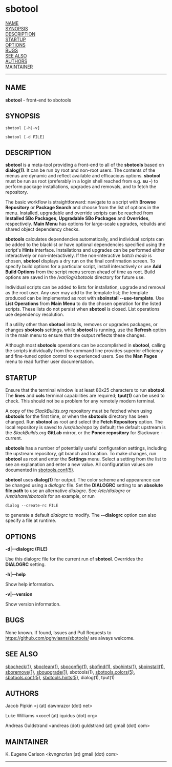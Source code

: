 # sbotool

[NAME](#name)\
[SYNOPSIS](#synopsis)\
[DESCRIPTION](#description)\
[STARTUP](#startup)\
[OPTIONS](#options)\
[BUGS](#bugs)\
[SEE ALSO](#see-also)\
[AUTHORS](#authors)\
[MAINTAINER](#maintainer)

------------------------------------------------------------------------

## NAME

**sbotool** - front-end to sbotools

## SYNOPSIS

    sbotool [-h|-v]

    sbotool [-d FILE]

## DESCRIPTION

**sbotool** is a meta-tool providing a front-end to all of the
**sbotools** based on **dialog(1)**. It can be run by root and non-root
users. The contents of the menus are dynamic and reflect available and
efficacious options. **sbotool** must be run as root (preferably in a
login shell reached from e.g. **su -**) to perform package
installations, upgrades and removals, and to fetch the repository.

The basic workflow is straightforward: navigate to a script with
**Browse Repository** or **Package Search** and choose from the list of
options in the menu. Installed, upgradable and override scripts can be
reached from **Installed SBo Packages**, **Upgradable SBo Packages** and
**Overrides**, respectively. **Main Menu** has options for large-scale
upgrades, rebuilds and shared object dependency checks.

**sbotools** calculates dependencies automatically, and individual
scripts can be added to the blacklist or have optional dependencies
specified using the script's **Hints** interface. Installations and
upgrades can be performed either interactively or non-interactively. If
the non-interactive *batch mode* is chosen, **sbotool** displays a dry
run on the final confirmation screen. To specify build options for a
particular script, install interactively or use **Add Build Options**
from the script menu screen ahead of time as root. Build options are
saved in the */var/log/sbotools* directory for future use.

Individual scripts can be added to lists for installation, upgrade and
removal as the root user. Any user may add to the template list; the
template produced can be implemented as root with **sboinstall
\--use-template**. Use **List Operations** from **Main Menu** to do the
chosen operation for the listed scripts. These lists do not persist when
**sbotool** is closed. List operations use dependency resolution.

If a utility other than **sbotool** installs, removes or upgrades
packages, or changes **sbotools** settings, while **sbotool** is
running, use the **Refresh** option in the main menu to ensure that the
output reflects these changes.

Although most **sbotools** operations can be accomplished in
**sbotool**, calling the scripts individually from the command line
provides superior efficiency and fine-tuned option control to
experienced users. See the **Man Pages** menu to read further user
documentation.

## STARTUP

Ensure that the terminal window is at least 80x25 characters to run
**sbotool**. The **lines** and **cols** terminal capabilities are
required; **tput(1)** can be used to check. This should not be a problem
for any remotely modern terminal.

A copy of the *SlackBuilds.org* repository must be fetched when using
**sbotools** for the first time, or when the **sbotools** directory has
been changed. Run **sbotool** as root and select the **Fetch
Repository** option. The local repository is saved to */usr/sbo/repo* by
default; the default upstream is the *SlackBuilds.org* **GitLab**
mirror, or the **Ponce repository** for Slackware -current.

**sbotools** has a number of potentially useful configuration settings,
including the upstream repository, git branch and location. To make
changes, run **sbotool** as root and enter the **Settings** menu. Select
a setting from the list to see an explanation and enter a new value. All
configuration values are documented in [sbotools.conf(5)](sbotools.conf.5.md).

**sbotool** uses **dialog(1)** for output. The color scheme and
appearance can be changed using a *dialogrc* file. Set the **DIALOGRC**
setting to an **absolute file path** to use an alternative *dialogrc*.
See */etc/dialogrc* or */usr/share/sbotools* for an example, or run

    dialog --create-rc FILE

to generate a default *dialogrc* to modify. The **\--dialogrc** option
can also specify a file at runtime.

## OPTIONS

**-d\|\--dialogrc (FILE)**

Use this dialogrc file for the current run of **sbotool**. Overrides the
**DIALOGRC** setting.

**-h\|\--help**

Show help information.

**-v\|\--version**

Show version information.

## BUGS

None known. If found, Issues and Pull Requests to
<https://github.com/pghvlaans/sbotools/> are always welcome.

## SEE ALSO

[sbocheck(1)](sbocheck.1.md), [sboclean(1)](sboclean.1.md), [sboconfig(1)](sboconfig.1.md), [sbofind(1)](sbofind.1.md), [sbohints(1)](sbohints.1.md),
[sboinstall(1)](sboinstall.1.md), [sboremove(1)](sboremove.1.md), [sboupgrade(1)](sboupgrade.1.md), sbotools(1),
[sbotools.colors(5)](sbotools.colors.5.md), [sbotools.conf(5)](sbotools.conf.5.md), [sbotools.hints(5)](sbotools.hints.5.md), dialog(1),
tput(1)

## AUTHORS

Jacob Pipkin \<j (at) dawnrazor (dot) net\>

Luke Williams \<xocel (at) iquidus (dot) org\>

Andreas Guldstrand \<andreas (dot) guldstrand (at) gmail (dot) com\>

## MAINTAINER

K. Eugene Carlson \<kvngncrlsn (at) gmail (dot) com\>

------------------------------------------------------------------------
